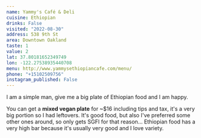 ```yaml
---
name: Yammy's Café & Deli 
cuisine: Ethiopian
drinks: False
visited: "2022-08-30"
address: 538 9th St
area: Downtown Oakland
taste: 1
value: 2
lat: 37.80181652349749
lon: -122.27538935440708
menu: http://www.yammysethiopiancafe.com/menu/
phone: "+15102509756"
instagram_published: False
---
```


I am a simple man, give me a big plate of Ethiopian food and I am happy.

You can get a **mixed vegan plate** for ~$16 including tips and tax, it's a very big portion so I had leftovers. It's good food, but also I've preferred some other ones around, so only gets SGFI for that reason... Ethiopian food has a very high bar because it's usually very good and I love variety.

